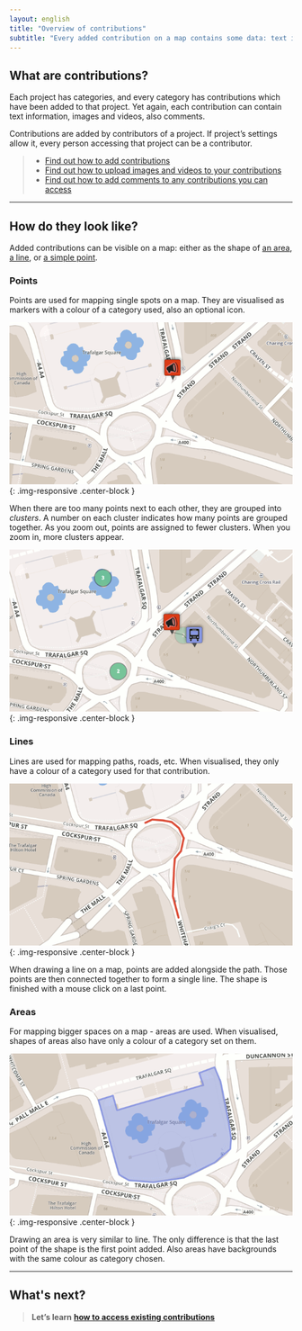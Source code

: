 ```yaml
---
layout: english
title: "Overview of contributions"
subtitle: "Every added contribution on a map contains some data: text information, media files, comments."
---
```


## What are contributions?

Each project has categories, and every category has contributions which have been added to that project. Yet again, each contribution can contain text information, images and videos, also comments.

Contributions are added by contributors of a project. If project’s settings allow it, every person accessing that project can be a contributor.

> * [Find out how to add contributions](/en/add-new-contribution.html)
> * [Find out how to upload images and videos to your contributions](/en/upload-media-files.html)
> * [Find out how to add comments to any contributions you can access](/en/add-a-comment.html)

---

## How do they look like?

Added contributions can be visible on a map: either as the shape of [an area](#areas), [a line](#lines), or [a simple point](#points).

### Points

Points are used for mapping single spots on a map. They are visualised as markers with a colour of a category used, also an optional icon.

![One point on a map](/images/en/contribution-point.png){: .img-responsive .center-block }

When there are too many points next to each other, they are grouped into *clusters*. A number on each cluster indicates how many points are grouped together. As you zoom out, points are assigned to fewer clusters. When you zoom in, more clusters appear.

![Clusters of several points each](/images/en/clusters.png){: .img-responsive .center-block }

### Lines

Lines are used for mapping paths, roads, etc. When visualised, they only have a colour of a category used for that contribution.

![One line on a map](/images/en/contribution-line.png){: .img-responsive .center-block }

When drawing a line on a map, points are added alongside the path. Those points are then connected together to form a single line. The shape is finished with a mouse click on a last point.

### Areas

For mapping bigger spaces on a map - areas are used. When visualised, shapes of areas also have only a colour of a category set on them.

![An area on a map](/images/en/contribution-area.png){: .img-responsive .center-block }

Drawing an area is very similar to line. The only difference is that the last point of the shape is the first point added. Also areas have backgrounds with the same colour as category chosen.

---

## What's next?

> **Let’s learn** [**how to access existing contributions**](/en/access-contributions.html)
